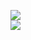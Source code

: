[![](https://img.shields.io/badge/Made%20With-Github%20Spray-lightgrey.svg?style=for-the-badge&logo=github)](https://github.com/Annihil/github-spray#22051)  
[![](https://i.imgur.com/2DrTn0Z.gif)](https://github.com/Annihil/github-spray)